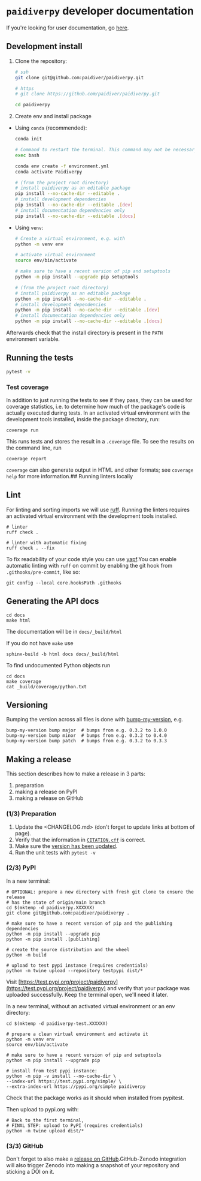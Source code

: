 # `paidiverpy` developer documentation

If you're looking for user documentation, go [here](README.md).

## Development install

1. Clone the repository:

   ```bash
   # ssh
   git clone git@github.com:paidiver/paidiverpy.git

   # https
   # git clone https://github.com/paidiver/paidiverpy.git

   cd paidiverpy
   ```

2. Create env and install package

  - Using `conda` (recommended):
    ```bash
    conda init

    # Command to restart the terminal. This command may not be necessary if conda init has already been successfully run before
    exec bash

    conda env create -f environment.yml
    conda activate Paidiverpy

    # (from the project root directory)
    # install paidiverpy as an editable package
    pip install --no-cache-dir --editable .
    # install development dependencies
    pip install --no-cache-dir --editable .[dev]
    # install documentation dependencies only
    pip install --no-cache-dir --editable .[docs]
    ```

  - Using `venv`:
    ```bash
    # Create a virtual environment, e.g. with
    python -m venv env

    # activate virtual environment
    source env/bin/activate

    # make sure to have a recent version of pip and setuptools
    python -m pip install --upgrade pip setuptools

    # (from the project root directory)
    # install paidiverpy as an editable package
    python -m pip install --no-cache-dir --editable .
    # install development dependencies
    python -m pip install --no-cache-dir --editable .[dev]
    # install documentation dependencies only
    python -m pip install --no-cache-dir --editable .[docs]
    ```

Afterwards check that the install directory is present in the `PATH` environment variable.

## Running the tests

```bash
pytest -v
```

### Test coverage

In addition to just running the tests to see if they pass, they can be used for coverage statistics, i.e. to determine how much of the package's code is actually executed during tests.
In an activated virtual environment with the development tools installed, inside the package directory, run:

```shell
coverage run
```

This runs tests and stores the result in a `.coverage` file.
To see the results on the command line, run

```shell
coverage report
```

`coverage` can also generate output in HTML and other formats; see `coverage help` for more information.## Running linters locally

## Lint

For linting and sorting imports we will use [ruff](https://beta.ruff.rs/docs/). Running the linters requires an
activated virtual environment with the development tools installed.

```shell
# linter
ruff check .

# linter with automatic fixing
ruff check . --fix
```

To fix readability of your code style you can use [yapf](https://github.com/google/yapf).You can enable automatic linting with `ruff` on commit by enabling the git hook from `.githooks/pre-commit`, like so:

```shell
git config --local core.hooksPath .githooks
```

## Generating the API docs

```shell
cd docs
make html
```

The documentation will be in `docs/_build/html`

If you do not have `make` use

```shell
sphinx-build -b html docs docs/_build/html
```

To find undocumented Python objects run

```shell
cd docs
make coverage
cat _build/coverage/python.txt
```

<!-- To [test snippets](https://www.sphinx-doc.org/en/master/usage/extensions/doctest.html) in documentation run

```shell
cd docs
make doctest
``` -->

## Versioning

Bumping the version across all files is done with [bump-my-version](https://github.com/callowayproject/bump-my-version), e.g.

```shell
bump-my-version bump major  # bumps from e.g. 0.3.2 to 1.0.0
bump-my-version bump minor  # bumps from e.g. 0.3.2 to 0.4.0
bump-my-version bump patch  # bumps from e.g. 0.3.2 to 0.3.3
```

## Making a release

This section describes how to make a release in 3 parts:

1. preparation
1. making a release on PyPI
1. making a release on GitHub

### (1/3) Preparation

1. Update the <CHANGELOG.md> (don't forget to update links at bottom of page).
1. Verify that the information in [`CITATION.cff`](CITATION.cff) is correct.
1. Make sure the [version has been updated](#versioning).
1. Run the unit tests with `pytest -v`

### (2/3) PyPI

In a new terminal:

```shell
# OPTIONAL: prepare a new directory with fresh git clone to ensure the release
# has the state of origin/main branch
cd $(mktemp -d paidiverpy.XXXXXX)
git clone git@github.com:paidiver/paidiverpy .

# make sure to have a recent version of pip and the publishing dependencies
python -m pip install --upgrade pip
python -m pip install .[publishing]

# create the source distribution and the wheel
python -m build

# upload to test pypi instance (requires credentials)
python -m twine upload --repository testpypi dist/*
```

Visit
[https://test.pypi.org/project/paidiverpy](https://test.pypi.org/project/paidiverpy)
and verify that your package was uploaded successfully. Keep the terminal open, we'll need it later.

In a new terminal, without an activated virtual environment or an env directory:

```shell
cd $(mktemp -d paidiverpy-test.XXXXXX)

# prepare a clean virtual environment and activate it
python -m venv env
source env/bin/activate

# make sure to have a recent version of pip and setuptools
python -m pip install --upgrade pip

# install from test pypi instance:
python -m pip -v install --no-cache-dir \
--index-url https://test.pypi.org/simple/ \
--extra-index-url https://pypi.org/simple paidiverpy
```

Check that the package works as it should when installed from pypitest.

Then upload to pypi.org with:

```shell
# Back to the first terminal,
# FINAL STEP: upload to PyPI (requires credentials)
python -m twine upload dist/*
```

### (3/3) GitHub

Don't forget to also make a [release on GitHub](https://github.com/paidiver/paidiverpy/releases/new).GitHub-Zenodo integration will also trigger Zenodo into making a snapshot of your repository and sticking a DOI on it.
